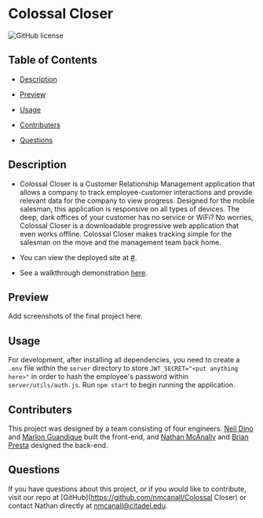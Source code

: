
# Colossal Closer

![GitHub license](https://img.shields.io/badge/license-None-blue.svg)

## Table of Contents

* [Description](#description)

* [Preview](#preview)

* [Usage](#usage)

* [Contributers](#contributers)

* [Questions](#questions)

## Description

* Colossal Closer is a Customer Relationship Management application that allows a company to track employee-customer interactions and provide relevant data for the company to view progress.  Designed for the mobile salesman, this application is responsive on all types of devices.  The deep, dark offices of your customer has no service or WiFi?  No worries, Colossal Closer is a downloadable progressive web application that even works offline.  Colossal Closer makes tracking simple for the salesman on the move and the management team back home.

* You can view the deployed site at [#](#).  

* See a walkthrough demonstration [here](https://youtube.com).

## Preview

Add screenshots of the final project here.

## Usage

For development, after installing all dependencies, you need to create a `.env` file within the `server` directory to store `JWT_SECRET="<put anything here>"` in order to hash the employee's password within `server/utils/auth.js`.  Run `npm start` to begin running the application.  

## Contributers

This project was designed by a team consisting of four engineers.  [Neil Dino](https://github.com/NGDino) and [Marlon Guandique](https://github.com/chulopapi) built the front-end, and [Nathan McAnally](https://github.com/nmcanall) and [Brian Presta](https://github.com/brian-presta) designed the back-end. 

## Questions

If you have questions about this project, or if you would like to contribute, visit our repo at [GitHub](https://github.com/nmcanall/Colossal Closer) or contact Nathan directly at <nmcanall@citadel.edu>.